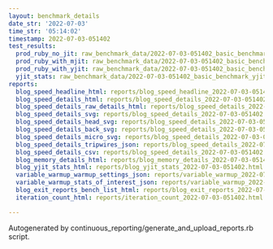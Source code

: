 ```yaml
---
layout: benchmark_details
date_str: '2022-07-03'
time_str: '05:14:02'
timestamp: 2022-07-03-051402
test_results:
  prod_ruby_no_jit: raw_benchmark_data/2022-07-03-051402_basic_benchmark_prod_ruby_no_jit.json
  prod_ruby_with_mjit: raw_benchmark_data/2022-07-03-051402_basic_benchmark_prod_ruby_with_mjit.json
  prod_ruby_with_yjit: raw_benchmark_data/2022-07-03-051402_basic_benchmark_prod_ruby_with_yjit.json
  yjit_stats: raw_benchmark_data/2022-07-03-051402_basic_benchmark_yjit_stats.json
reports:
  blog_speed_headline_html: reports/blog_speed_headline_2022-07-03-051402.html
  blog_speed_details_html: reports/blog_speed_details_2022-07-03-051402.html
  blog_speed_details_raw_details_html: reports/blog_speed_details_2022-07-03-051402.raw_details.html
  blog_speed_details_svg: reports/blog_speed_details_2022-07-03-051402.svg
  blog_speed_details_head_svg: reports/blog_speed_details_2022-07-03-051402.head.svg
  blog_speed_details_back_svg: reports/blog_speed_details_2022-07-03-051402.back.svg
  blog_speed_details_micro_svg: reports/blog_speed_details_2022-07-03-051402.micro.svg
  blog_speed_details_tripwires_json: reports/blog_speed_details_2022-07-03-051402.tripwires.json
  blog_speed_details_csv: reports/blog_speed_details_2022-07-03-051402.csv
  blog_memory_details_html: reports/blog_memory_details_2022-07-03-051402.html
  blog_yjit_stats_html: reports/blog_yjit_stats_2022-07-03-051402.html
  variable_warmup_warmup_settings_json: reports/variable_warmup_2022-07-03-051402.warmup_settings.json
  variable_warmup_stats_of_interest_json: reports/variable_warmup_2022-07-03-051402.stats_of_interest.json
  blog_exit_reports_bench_list_html: reports/blog_exit_reports_2022-07-03-051402.bench_list.html
  iteration_count_html: reports/iteration_count_2022-07-03-051402.html

---
```

Autogenerated by continuous_reporting/generate_and_upload_reports.rb script.
